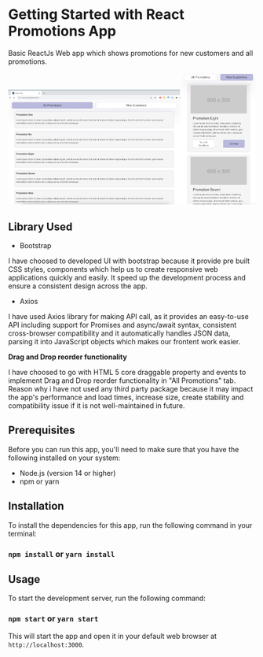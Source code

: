 # Getting Started with React Promotions App

Basic ReactJs Web app which shows promotions for new customers and all promotions.

<p>
  <img src="img_all.png" width="350" title="All Promotions">
  <img src="img_customer.png" width="150" alt="New Customer Promotions">
</p>

## Library Used

- Bootstrap

I have choosed to developed UI with bootstrap because it provide pre built CSS styles, components which help us to create responsive web applications quickly and easily. It speed up the development process and ensure a consistent design across the app.

- Axios

I have used Axios library for making API call, as it provides an easy-to-use API including support for Promises and async/await syntax, consistent cross-browser compatibility and it automatically handles JSON data, parsing it into JavaScript objects which makes our frontent work easier.

<b>Drag and Drop reorder functionality</b>

I have choosed to go with HTML 5 core draggable property and events to implement Drag and Drop reorder functionality in "All Promotions" tab. Reason why i have not used any third party package because it may impact the app's performance and load times, increase size, create stability and compatibility issue if it is not well-maintained in future.

## Prerequisites

Before you can run this app, you'll need to make sure that you have the following installed on your system:

- Node.js (version 14 or higher)
- npm or yarn

## Installation

To install the dependencies for this app, run the following command in your terminal:

### `npm install` or `yarn install`

## Usage

To start the development server, run the following command:

### `npm start` or `yarn start`

This will start the app and open it in your default web browser at `http://localhost:3000`.
